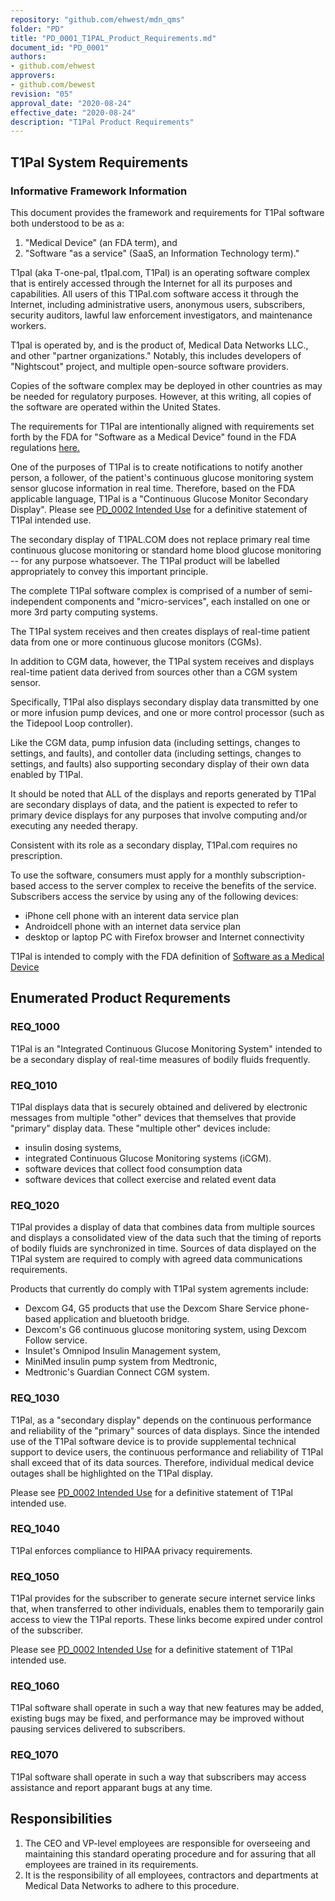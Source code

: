 ```yaml
---
repository: "github.com/ehwest/mdn_qms"
folder: "PD"
title: "PD_0001_T1PAL_Product_Requirements.md"
document_id: "PD_0001"
authors:
- github.com/ehwest
approvers:
- github.com/bewest
revision: "05"
approval_date: "2020-08-24"
effective_date: "2020-08-24"
description: "T1Pal Product Requirements"
---
```



## T1Pal System Requirements

### Informative Framework Information

This document provides the framework and requirements for T1Pal software
both understood to be as a:
 1. "Medical Device" (an FDA term), and 
 2. "Software "as a service" (SaaS, an Information Technology term)."

T1pal (aka T-one-pal, t1pal.com, T1Pal) is an operating software complex that is entirely
accessed through the Internet for all its purposes and capabilities.  All users of this T1Pal.com software access it 
through the Internet, including administrative users, anonymous users, subscribers, 
security auditors, lawful law enforcement investigators, and maintenance
workers.

T1pal is operated by, and is the product of, Medical Data Networks LLC., and other "partner organizations."
Notably, this includes developers of "Nightscout" project, and multiple open-source software providers.

Copies of the software complex may be deployed in other countries as may
be needed for regulatory purposes.  However, at this writing, all copies
of the software are operated within the United States.

The requirements for T1Pal are intentionally aligned with requirements set forth by the FDA for
"Software as a Medical Device" found in the FDA regulations
[here.](https://www.accessdata.fda.gov/scripts/cdrh/cfdocs/cfpcd/classification.cfm?id=668)

One of the purposes of T1Pal is to create notifications to notify another person, a follower, 
of the patient's continuous glucose monitoring system sensor glucose information in real time. 
Therefore, based on the FDA applicable language, T1Pal is a "Continuous Glucose Monitor Secondary Display".
Please see [PD_0002 Intended Use](./PD_Product_Definition/PD_0002_Intended_Use.md) for a definitive 
statement of T1Pal intended use.

The secondary 
display of T1PAL.COM does not replace primary real time continuous glucose monitoring or standard 
home blood glucose monitoring -- for any purpose whatsoever.
The T1Pal product will be labelled appropriately to convey this important principle.

The complete T1Pal software complex is comprised of a number of semi-independent 
components and "micro-services", each installed on 
one or more 3rd party computing systems.

The T1Pal system receives and then creates displays 
of real-time patient data from one or more continuous glucose monitors (CGMs).

In addition to CGM data, however, 
the T1Pal system receives and displays real-time patient data derived from sources other
than a CGM system sensor. 

Specifically, T1Pal also displays secondary display data transmitted by one or more
infusion pump devices, and one or more control processor
(such as the Tidepool Loop controller).

Like the CGM data, pump infusion data (including settings, changes to settings, and faults), and
contoller data (including settings, changes to settings, and faults) also supporting secondary
display of their own data enabled by T1Pal.

It should be noted that ALL of the displays and reports generated by T1Pal are secondary displays
of data, and the patient is expected to refer to primary device displays for any purposes that involve
computing and/or executing any needed therapy.

Consistent with its role as a secondary display, T1Pal.com requires no prescription.

To use the software, consumers must apply for a monthly subscription-based
access to the server complex to receive the benefits of the service.
Subscribers access the service by using any of the following devices:
 + iPhone cell phone with an interent data service plan
 + Androidcell phone with an internet  data service plan
 + desktop or laptop PC with Firefox browser and Internet connectivity

T1Pal is intended to comply with the FDA definition of 
[Software as a Medical Device](https://www.fda.gov/media/119722/download)

## Enumerated Product Requrements

### REQ_1000
T1Pal is an "Integrated Continuous Glucose Monitoring System" intended to be a secondary display
of real-time measures of bodily fluids frequently. 

### REQ_1010
T1Pal displays data that is securely obtained and delivered by electronic messages from multiple "other" devices that themselves that provide "primary" display data.
These "multiple other" devices include:  
 + insulin dosing systems, 
 + integrated Continuous Glucose Monitoring systems (iCGM).
 + software devices that collect food consumption data
 + software devices that collect exercise and related event data

### REQ_1020
T1Pal provides a display of data that combines data from multiple sources and displays a consolidated view of the data such that the timing of reports of bodily fluids are synchronized in time.
Sources of data displayed on the T1Pal system are required to comply with agreed data communications requirements.  

Products that currently do comply with T1Pal system agrements include:  
 + Dexcom G4, G5 products that use the Dexcom Share Service phone-based application and bluetooth bridge.
 + Dexcom's G6 continuous glucose monitoring system, using Dexcom Follow service. 
 + Insulet's Omnipod Insulin Management system, 
 + MiniMed insulin pump system from Medtronic, 
 + Medtronic's Guardian Connect CGM system.


### REQ_1030
T1Pal, as a "secondary display" depends on the continuous performance and reliability 
of the "primary" sources of data displays.
Since the intended use of the T1Pal software device is to provide supplemental technical support to device users,  the continuous performance and reliability of T1Pal shall exceed that of its data sources.
Therefore, individual medical device outages shall be highlighted on the T1Pal display.

Please see [PD_0002 Intended Use](./PD_Product_Definition/PD_0002_Intended_Use.md) for a definitive 
statement of T1Pal intended use.

### REQ_1040
T1Pal enforces compliance to HIPAA privacy requirements.

### REQ_1050
T1Pal provides for the subscriber to generate secure internet service links that, when transferred to other individuals, enables them to temporarily gain access to view the T1Pal reports.
These links become expired under control of the subscriber.

Please see [PD_0002 Intended Use](./PD_Product_Definition/PD_0002_Intended_Use.md) for a definitive 
statement of T1Pal intended use.

### REQ_1060
T1Pal software shall operate in such a way that new features may be added, existing bugs may be fixed, and performance may be improved without pausing services delivered to subscribers.

### REQ_1070
T1Pal software shall operate in such a way that subscribers may access assistance and report apparant bugs at any time.


## Responsibilities

 1. The CEO and VP-level employees are responsible for overseeing and maintaining this standard operating procedure and for assuring that all employees are trained in its requirements.
 2. It is the responsibility of all employees, contractors and departments at Medical Data Networks to adhere to this procedure.

